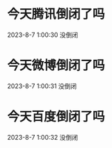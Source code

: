 # 今天腾讯倒闭了吗

2023-8-7 1:00:30 没倒闭

# 今天微博倒闭了吗

2023-8-7 1:00:31 没倒闭

# 今天百度倒闭了吗

2023-8-7 1:00:32 没倒闭

